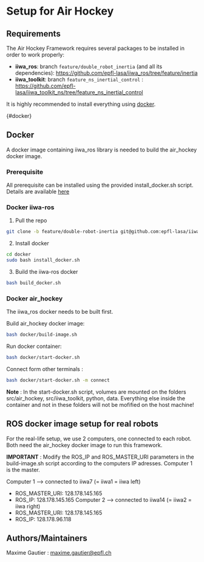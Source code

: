 # Setup for Air Hockey

## Requirements 

The Air Hockey Framework requires several packages to be installed in order to work properly:

* **iiwa_ros**: branch `feature/double_robot_inertia` (and all its dependencies): https://github.com/epfl-lasa/iiwa_ros/tree/feature/inertia
* **iiwa_toolkit**: branch `feature_ns_inertial_control` : https://github.com/epfl-lasa/iiwa_toolkit_ns/tree/feature_ns_inertial_control

It is highly recommended to install everything using [docker](#docker).

{#docker}
## Docker 

A docker image containing iiwa_ros library is needed to build the air_hockey docker image. 

### Prerequisite

All prerequisite can be installed using the provided install_docker.sh script. 
Details are available [here](https://github.com/epfl-lasa/iiwa_ros/tree/feature/dockerise/docker#prerequisite)

### Docker iiwa-ros
1. Pull the repo 
```bash
git clone -b feature/double-robot-inertia git@github.com:epfl-lasa/iiwa_ros.git
```
    
2. Install docker 
``` bash
cd docker
sudo bash install_docker.sh
```

3. Build the iiwa-ros docker
```bash
bash build_docker.sh
```

### Docker air_hockey
The iiwa_ros docker needs to be built first.

Build air_hockey docker image:
```bash
bash docker/build-image.sh
```

Run docker container:
``` bash 
bash docker/start-docker.sh 
```

Connect form other terminals :
``` bash 
bash docker/start-docker.sh -m connect
```

**Note** : In the start-docker.sh script, volumes are mounted on the folders src/air\_hockey, src/iiwa\_toolkit, python, data. Everything else inside the container and not in these folders will not be mofified on the host machine!

## ROS docker image setup for real robots 

For the real-life setup, we use 2 computers, one connected to each robot. Both need the air_hockey docker image to run this framework.

**IMPORTANT** : Modify the ROS_IP and ROS_MASTER_URI parameters in the build-image.sh script according to the computers IP adresses. Computer 1 is the master.

Computer 1 --> connected to iiwa7 (= iiwa1 = iiwa left)
* ROS_MASTER_URI: 128.178.145.165 
* ROS_IP: 128.178.145.165 
Computer 2 --> connected to iiwa14 (= iiwa2 = iiwa right)
* ROS_MASTER_URI: 128.178.145.165 
* ROS_IP: 128.178.96.118 


## Authors/Maintainers 

Maxime Gautier : maxime.gautier@epfl.ch
